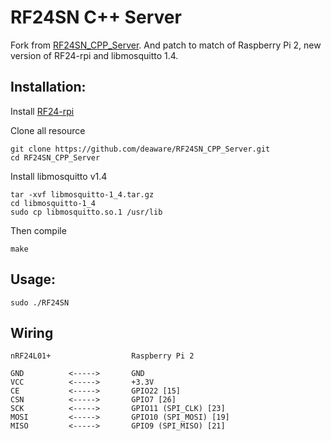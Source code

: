 RF24SN C++ Server
=================

Fork from [RF24SN_CPP_Server](https://github.com/VaclavSynacek/RF24SN_CPP_Server).
And patch to match of Raspberry Pi 2, new version of RF24-rpi and libmosquitto 1.4.

## Installation:

Install [RF24-rpi](https://github.com/deaware/RF24-rpi)

Clone all resource

```Shell
git clone https://github.com/deaware/RF24SN_CPP_Server.git
cd RF24SN_CPP_Server
```

Install libmosquitto v1.4
```Shell
tar -xvf libmosquitto-1_4.tar.gz
cd libmosquitto-1_4
sudo cp libmosquitto.so.1 /usr/lib
```

Then compile
```Shell
make
```

## Usage:
```Shell
sudo ./RF24SN
```




## Wiring

```Shell
nRF24L01+                  Raspberry Pi 2

GND          <----->       GND
VCC          <----->       +3.3V
CE           <----->       GPIO22 [15]
CSN          <----->       GPIO7 [26]
SCK          <----->       GPIO11 (SPI_CLK) [23]
MOSI         <----->       GPIO10 (SPI_MOSI) [19]
MISO         <----->       GPIO9 (SPI_MISO) [21]
```